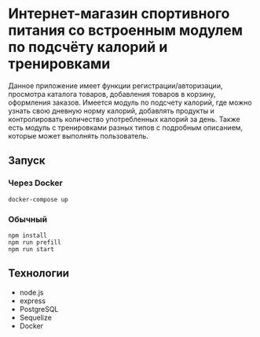 # Интернет-магазин спортивного питания со встроенным модулем по подсчёту калорий и тренировками

Данное приложение имеет функции регистрации/авторизации, просмотра каталога товаров, добавления товаров в корзину, оформления заказов. 
Имеется модуль по подсчету калорий, где можно узнать свою дневную норму калорий, добавлять продукты и контролировать количество употребленных калорий за день.
Также есть модуль с тренировками разных типов с подробным описанием, которые может выполнять пользователь.

## Запуск

### Через Docker

```
docker-compose up
```

### Обычный

```
npm install
npm run prefill 
npm run start
```

## Технологии

* node.js
* express
* PostgreSQL
* Sequelize
* Docker


